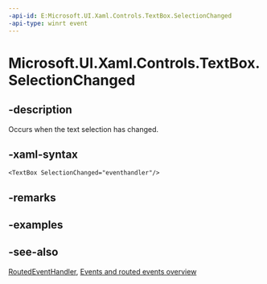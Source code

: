 ```yaml
---
-api-id: E:Microsoft.UI.Xaml.Controls.TextBox.SelectionChanged
-api-type: winrt event
---
```


<!-- Event syntax
public event Windows.UI.Xaml.RoutedEventHandler SelectionChanged
-->

# Microsoft.UI.Xaml.Controls.TextBox.SelectionChanged

## -description

Occurs when the text selection has changed.

## -xaml-syntax

```xaml
<TextBox SelectionChanged="eventhandler"/>
```

## -remarks

## -examples

## -see-also

[RoutedEventHandler](../microsoft.ui.xaml/routedeventhandler.md), [Events and routed events overview](/windows/uwp/xaml-platform/events-and-routed-events-overview)
